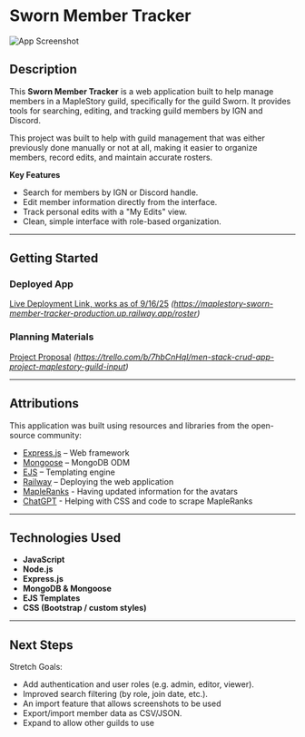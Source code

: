 # Sworn Member Tracker

![App Screenshot](https://media.discordapp.net/attachments/1192937757966868612/1417503542368927795/image.png?ex=68cab88c&is=68c9670c&hm=de8a42ed175fdca2f0a5206055569be7a87e9e82a4798068154134ba62425421&=&format=webp&quality=lossless&width=1604&height=972)

## Description

This **Sworn Member Tracker** is a web application built to help manage members in a MapleStory guild, specifically for the guild Sworn. It provides tools for searching, editing, and tracking guild members by IGN and Discord.

This project was built to help with guild management that was either previously done manually or not at all, making it easier to organize members, record edits, and maintain accurate rosters.

**Key Features**

- Search for members by IGN or Discord handle.
- Edit member information directly from the interface.
- Track personal edits with a "My Edits" view.
- Clean, simple interface with role-based organization.

---

## Getting Started

### Deployed App

[Live Deployment Link, works as of 9/16/25](#) _(https://maplestory-sworn-member-tracker-production.up.railway.app/roster)_

### Planning Materials

[Project Proposal](#) _(https://trello.com/b/7hbCnHqI/men-stack-crud-app-project-maplestory-guild-input)_

---

## Attributions

This application was built using resources and libraries from the open-source community:

- [Express.js](https://expressjs.com/) – Web framework
- [Mongoose](https://mongoosejs.com/) – MongoDB ODM
- [EJS](https://ejs.co/) – Templating engine
- [Railway](https://railway.com/) – Deploying the web application
- [MapleRanks](https://mapleranks.com/) - Having updated information for the avatars
- [ChatGPT](https://chatgpt.com/) - Helping with CSS and code to scrape MapleRanks

---

## Technologies Used

- **JavaScript**
- **Node.js**
- **Express.js**
- **MongoDB & Mongoose**
- **EJS Templates**
- **CSS (Bootstrap / custom styles)**

---

## Next Steps

Stretch Goals:

- Add authentication and user roles (e.g. admin, editor, viewer).
- Improved search filtering (by role, join date, etc.).
- An import feature that allows screenshots to be used
- Export/import member data as CSV/JSON.
- Expand to allow other guilds to use
